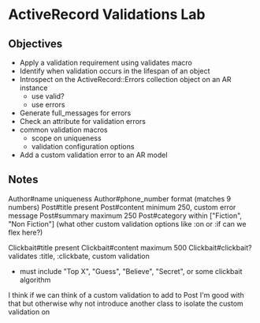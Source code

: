 # ActiveRecord Validations Lab

## Objectives

- Apply a validation requirement using validates macro
- Identify when validation occurs in the lifespan of an object
- Introspect on the ActiveRecord::Errors collection object on an AR instance
  - use valid?
  - use errors
- Generate full_messages for errors
- Check an attribute for validation errors
- common validation macros
  - scope on uniqueness
  - validation configuration options
- Add a custom validation error to an AR model

## Notes

Author#name uniqueness
Author#phone_number format (matches 9 numbers)
Post#title present
Post#content minimum 250, custom error message
Post#summary maximum 250
Post#category within ["Fiction", "Non Fiction"]
(what other custom validation options like :on or :if can we flex here?)

Clickbait#title present
Clickbait#content maximum 500
Clickbait#clickbait? validates :title, :clickbate, custom validation
  - must include "Top X", "Guess", "Believe", "Secret", or some clickbait algorithm

I think if we can think of a custom validation to add to Post I'm good with that but otherwise why not introduce another class to isolate the custom validation on
